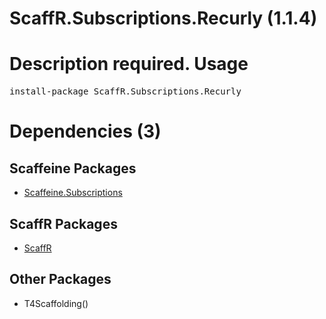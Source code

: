 ﻿ScaffR.Subscriptions.Recurly (1.1.4)
======
Description required.
Usage
======
<pre>install-package ScaffR.Subscriptions.Recurly</pre>
Dependencies (3)
=====

Scaffeine Packages
------
* [Scaffeine.Subscriptions](https://github.com/wcpro/Scaffeine/tree/master/src/Scaffeine.Subscriptions)

ScaffR Packages
------
* [ScaffR](https://github.com/wcpro/ScaffR/tree/master/src/ScaffR)

Other Packages
------
* T4Scaffolding()
